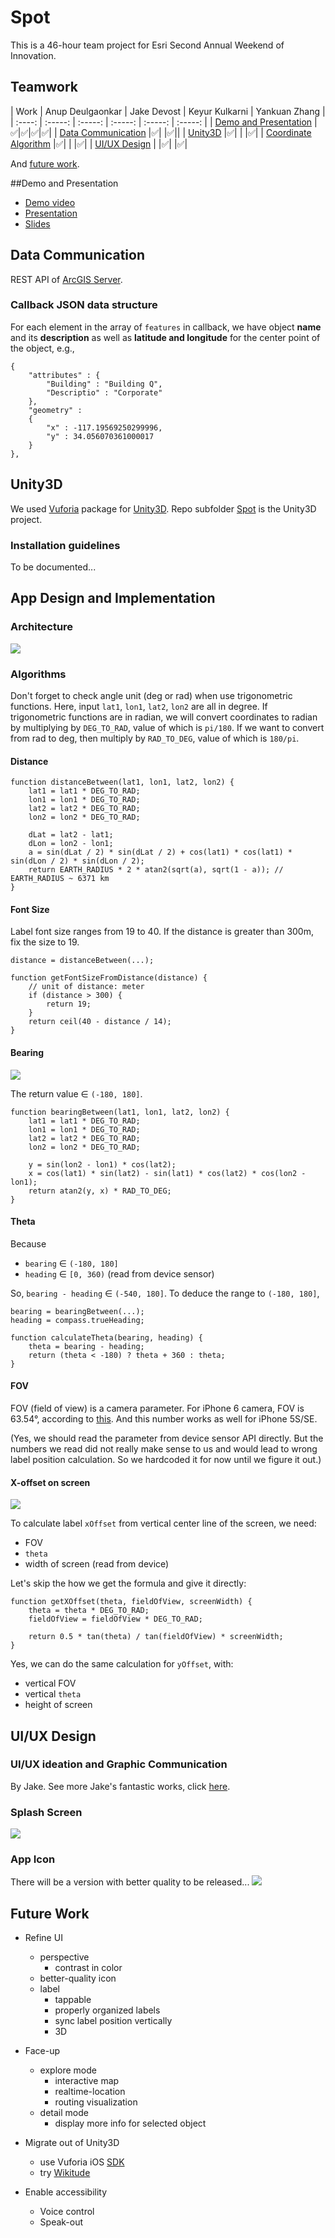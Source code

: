 # Spot

This is a 46-hour team project for Esri Second Annual Weekend of Innovation. 

## Teamwork 
| Work | Anup Deulgaonkar | Jake Devost | Keyur Kulkarni | Yankuan Zhang |
| :----: | :-----: | :-----: | :-----: | :-----: | :-----: |
| [Demo and Presentation](#demo-and-presentation) |✅|✅|✅|✅|
| [Data Communication](#data-communication) |✅| |✅||
| [Unity3D](#unity3d) |✅| | |✅|
| [Coordinate Algorithm](#coordinate-algorithm) |✅| | |✅|
| [UI/UX Design](#uiux-design) | |✅| |✅|

And [future work](#future-work).

##Demo and Presentation
- [Demo video](https://youtu.be/jD6eDb-i6jM)
- [Presentation](https://youtu.be/M4NN-aa8t5E) 
- [Slides](Spot_presentation_slides.pdf)

## Data Communication
REST API of [ArcGIS Server](https://services6.arcgis.com/j576TQTjtSTh0SdN/ArcGIS/rest/services/HackESRI/FeatureServer/0).

### Callback JSON data structure
For each element in the array of `features` in callback, we have object **name** and its **description** as well as **latitude and longitude** for the center point of the object, e.g.,
	
	{
		"attributes" : {
			"Building" : "Building Q", 
			"Descriptio" : "Corporate"
		}, 
		"geometry" : 
		{
			"x" : -117.19569250299996, 
			"y" : 34.056070361000017
		}
	},


## Unity3D
We used [Vuforia](https://developer.vuforia.com/) package for [Unity3D](https://unity3d.com/). Repo subfolder [Spot](Spot) is the Unity3D project.

### Installation guidelines 
To be documented...

## App Design and Implementation 
### Architecture
![](images/architecture.png)

### Algorithms

Don't forget to check angle unit (deg or rad) when use trigonometric functions. Here, input `lat1`, `lon1`, `lat2`, `lon2` are all in degree. If trigonometric functions are in radian, we will convert coordinates to radian by multiplying by `DEG_TO_RAD`, value of which is `pi/180`. If we want to convert from rad to deg, then multiply by `RAD_TO_DEG`, value of which is `180/pi`.

#### Distance 

	function distanceBetween(lat1, lon1, lat2, lon2) {
		lat1 = lat1 * DEG_TO_RAD;
		lon1 = lon1 * DEG_TO_RAD;
		lat2 = lat2 * DEG_TO_RAD;
		lon2 = lon2 * DEG_TO_RAD;

	    dLat = lat2 - lat1;
	    dLon = lon2 - lon1;
	    a = sin(dLat / 2) * sin(dLat / 2) + cos(lat1) * cos(lat1) * sin(dLon / 2) * sin(dLon / 2);
	    return EARTH_RADIUS * 2 * atan2(sqrt(a), sqrt(1 - a)); // EARTH_RADIUS ~ 6371 km
	}

#### Font Size
Label font size ranges from 19 to 40. If the distance is greater than 300m, fix the size to 19.

	distance = distanceBetween(...);
	
	function getFontSizeFromDistance(distance) {
		// unit of distance: meter
		if (distance > 300) {
			return 19;
		} 
		return ceil(40 - distance / 14);
	} 

#### Bearing 
![](images/angles.png)

The return value ∈ `(-180, 180]`.

	function bearingBetween(lat1, lon1, lat2, lon2) {
		lat1 = lat1 * DEG_TO_RAD;
		lon1 = lon1 * DEG_TO_RAD;
		lat2 = lat2 * DEG_TO_RAD;
		lon2 = lon2 * DEG_TO_RAD;

	    y = sin(lon2 - lon1) * cos(lat2);
	    x = cos(lat1) * sin(lat2) - sin(lat1) * cos(lat2) * cos(lon2 - lon1);
	    return atan2(y, x) * RAD_TO_DEG;
	}
	
#### Theta
Because 

- `bearing` ∈ `(-180, 180]`
- `heading` ∈ `[0, 360)` (read from device sensor)

So, `bearing - heading` ∈ `(-540, 180]`. To deduce the range to `(-180, 180]`,
	
	bearing = bearingBetween(...);
	heading = compass.trueHeading;
	
	function calculateTheta(bearing, heading) {
		theta = bearing - heading;
		return (theta < -180) ? theta + 360 : theta;
	}
	
#### FOV 
FOV (field of view) is a camera parameter. For iPhone 6 camera, FOV is 63.54°, according to [this](http://www.wired.com/2015/05/measuring-field-view-iphone-6-camera/). And this number works as well for iPhone 5S/SE.

(Yes, we should read the parameter from device sensor API directly. But the numbers we read did not really make sense to us and would lead to wrong label position calculation. So we hardcoded it for now until we figure it out.)

#### X-offset on screen
![](images/x-offset.png)

To calculate label `xOffset` from vertical center line of the screen, we need:

- FOV
- `theta`
- width of screen (read from device)

Let's skip the how we get the formula and give it directly: 

	function getXOffset(theta, fieldOfView, screenWidth) {
		theta = theta * DEG_TO_RAD;
		fieldOfView = fieldOfView * DEG_TO_RAD;

		return 0.5 * tan(theta) / tan(fieldOfView) * screenWidth;
	}
	
Yes, we can do the same calculation for `yOffset`, with:

- vertical FOV
- vertical `theta`
- height of screen

## UI/UX Design
### UI/UX ideation and Graphic Communication
By Jake. See more Jake's fantastic works, click [here](https://issuu.com/robertdevost/).

### Splash Screen
![](images/splash.png)

### App Icon 
There will be a version with better quality to be released...
![](images/icon.jpg)

## Future Work
- Refine UI
	- perspective
		- contrast in color 	 
	- better-quality icon
	- label
		- tappable
		- properly organized labels
		- sync label position vertically
		- 3D

- Face-up
	- explore mode
		- interactive map
		- realtime-location
		- routing visualization 
	- detail mode
		- display more info for selected object

- Migrate out of Unity3D
	- use Vuforia iOS [SDK](https://developer.vuforia.com/downloads/sdk)
	- try [Wikitude](http://www.wikitude.com/)

- Enable accessibility
	- Voice control
	- Speak-out
